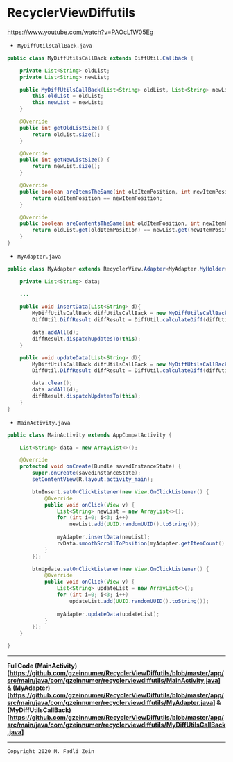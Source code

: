 # RecyclerViewDiffutils
 https://www.youtube.com/watch?v=PAOcL1W05Eg

- `MyDiffUtilsCallBack.java`
```java
public class MyDiffUtilsCallBack extends DiffUtil.Callback {

    private List<String> oldList;
    private List<String> newList;

    public MyDiffUtilsCallBack(List<String> oldList, List<String> newList) {
        this.oldList = oldList;
        this.newList = newList;
    }

    @Override
    public int getOldListSize() {
        return oldList.size();
    }

    @Override
    public int getNewListSize() {
        return newList.size();
    }

    @Override
    public boolean areItemsTheSame(int oldItemPosition, int newItemPosition) {
        return oldItemPosition == newItemPosition;
    }

    @Override
    public boolean areContentsTheSame(int oldItemPosition, int newItemPosition) {
        return oldList.get(oldItemPosition) == newList.get(newItemPosition);
    }
}
```

- `MyAdapter.java`
```java
public class MyAdapter extends RecyclerView.Adapter<MyAdapter.MyHolder> {

    private List<String> data;

    ...
    
    public void insertData(List<String> d){
        MyDiffUtilsCallBack diffUtilsCallBack = new MyDiffUtilsCallBack(d, data);
        DiffUtil.DiffResult diffResult = DiffUtil.calculateDiff(diffUtilsCallBack);

        data.addAll(d);
        diffResult.dispatchUpdatesTo(this);
    }

    public void updateData(List<String> d){
        MyDiffUtilsCallBack diffUtilsCallBack = new MyDiffUtilsCallBack(data, d);
        DiffUtil.DiffResult diffResult = DiffUtil.calculateDiff(diffUtilsCallBack);

        data.clear();
        data.addAll(d);
        diffResult.dispatchUpdatesTo(this);
    }
}
```

- `MainActivity.java`
```java
public class MainActivity extends AppCompatActivity {

    List<String> data = new ArrayList<>();

    @Override
    protected void onCreate(Bundle savedInstanceState) {
        super.onCreate(savedInstanceState);
        setContentView(R.layout.activity_main);

        btnInsert.setOnClickListener(new View.OnClickListener() {
            @Override
            public void onClick(View v) {
                List<String> newList = new ArrayList<>();
                for (int i=0; i<3; i++)
                    newList.add(UUID.randomUUID().toString());
                    
                myAdapter.insertData(newList);
                rvData.smoothScrollToPosition(myAdapter.getItemCount() - 1);
            }
        });

        btnUpdate.setOnClickListener(new View.OnClickListener() {
            @Override
            public void onClick(View v) {
                List<String> updateList = new ArrayList<>();
                for (int i=0; i<3; i++)
                    updateList.add(UUID.randomUUID().toString());
                    
                myAdapter.updateData(updateList);
            }
        });
    }

}
```

---

**FullCode (MainActivity)[https://github.com/gzeinnumer/RecyclerViewDiffutils/blob/master/app/src/main/java/com/gzeinnumer/recyclerviewdiffutils/MainActivity.java] & (MyAdapter)[https://github.com/gzeinnumer/RecyclerViewDiffutils/blob/master/app/src/main/java/com/gzeinnumer/recyclerviewdiffutils/MyAdapter.java] & (MyDiffUtilsCallBack)[https://github.com/gzeinnumer/RecyclerViewDiffutils/blob/master/app/src/main/java/com/gzeinnumer/recyclerviewdiffutils/MyDiffUtilsCallBack.java]**

---

```
Copyright 2020 M. Fadli Zein
```
